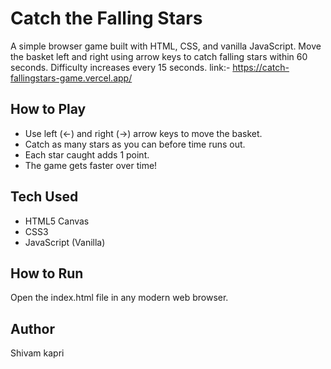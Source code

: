 ﻿# Catch the Falling Stars

A simple browser game built with HTML, CSS, and vanilla JavaScript. Move the basket left and right using arrow keys to catch falling stars within 60 seconds. Difficulty increases every 15 seconds.
link:- https://catch-fallingstars-game.vercel.app/
## How to Play
- Use left (←) and right (→) arrow keys to move the basket.
- Catch as many stars as you can before time runs out.
- Each star caught adds 1 point.
- The game gets faster over time!

## Tech Used
- HTML5 Canvas
- CSS3
- JavaScript (Vanilla)

## How to Run
Open the index.html file in any modern web browser.

## Author
Shivam kapri


